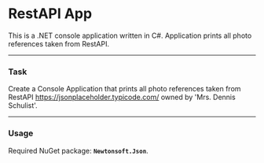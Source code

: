 # RestAPI App
This is a .NET console application written in C#. Application prints all photo references taken from RestAPI.
___

### Task

Create a Console Application that prints all photo references taken from RestAPI
https://jsonplaceholder.typicode.com/ owned by 'Mrs. Dennis Schulist'. 
___
  
### Usage

Required NuGet package: **`Newtonsoft.Json`**.